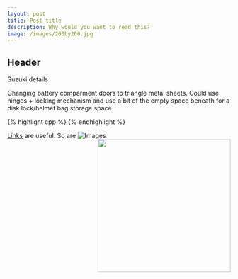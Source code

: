 ```yaml
---
layout: post
title: Post title
description: Why would you want to read this?
image: /images/200by200.jpg
---
```


## Header
Suzuki details

Changing battery comparment doors to triangle metal sheets. Could use hinges + locking mechanism and use a bit of the empty space beneath for a disk lock/helmet bag storage space.





{% highlight cpp %}
{% endhighlight %}

[Links](http://google.co.uk) are useful.
So are ![Images](/images/images.jpg)
<img src="/images/images.jpg" align="right" width="300" />
